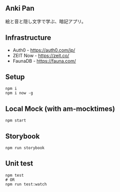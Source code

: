 ## Anki Pan

絵と音と隠し文字で学ぶ、暗記アプリ。

## Infrastructure

* Auth0 - https://auth0.com/jp/
* ZEIT Now - https://zeit.co/
* FaunaDB - https://fauna.com/

##  Setup

```shell
npm i
npm i now -g
```

## Local Mock (with am-mocktimes)

```shell
npm start
```

## Storybook

```shell
npm run storybook
```

## Unit test

```shell
npm test
# OR
npm run test:watch
```
